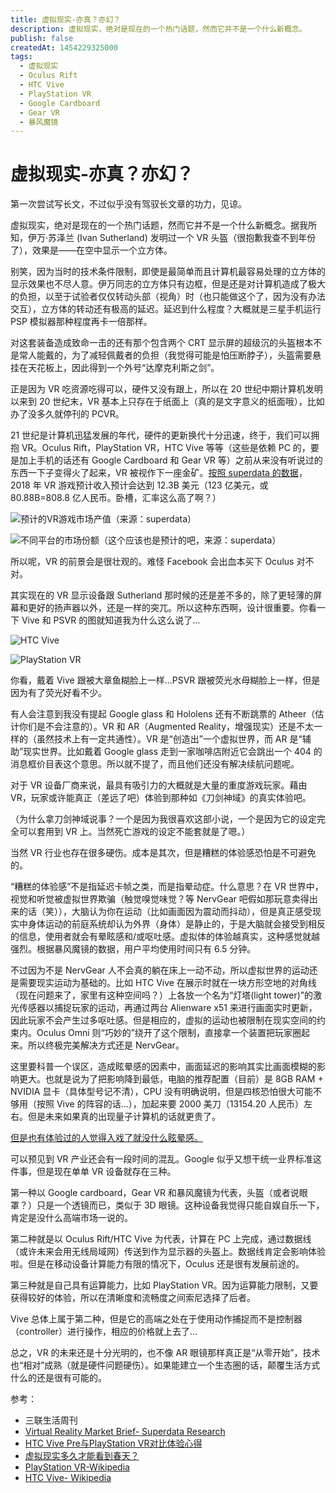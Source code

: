 ```yaml
---
title: 虚拟现实-亦真？亦幻？
description: 虚拟现实，绝对是现在的一个热门话题，然而它并不是一个什么新概念。
publish: false
createdAt: 1454229325000
tags:
  - 虚拟现实
  - Oculus Rift
  - HTC Vive
  - PlayStation VR
  - Google Cardboard
  - Gear VR
  - 暴风魔镜
---
```


# 虚拟现实-亦真？亦幻？

第一次尝试写长文，不过似乎没有驾驭长文章的功力，见谅。

虚拟现实，绝对是现在的一个热门话题，然而它并不是一个什么新概念。据我所知，伊万·苏泽兰 (Ivan Sutherland) 发明过一个 VR 头盔（很抱歉我查不到年份了），效果是——在空中显示一个立方体。

别笑，因为当时的技术条件限制，即使是最简单而且计算机最容易处理的立方体的显示效果也不尽人意。伊万同志的立方体只有边框，但是还是对计算机造成了极大的负担，以至于试验者仅仅转动头部（视角）时（也只能做这个了，因为没有办法交互），立方体的转动还有极高的延迟。延迟到什么程度？大概就是三星手机运行 PSP 模拟器那种程度再卡一倍那样。

对这套装备造成致命一击的还有那个包含两个 CRT 显示屏的超级沉的头盔根本不是常人能戴的，为了减轻佩戴者的负担（我觉得可能是怕压断脖子），头盔需要悬挂在天花板上，因此得到一个外号“达摩克利斯之剑”。

正是因为 VR 吃资源吃得可以，硬件又没有跟上，所以在 20 世纪中期计算机发明以来到 20 世纪末，VR 基本上只存在于纸面上（真的是文字意义的纸面哦），比如办了没多久就停刊的 PCVR。

21 世纪是计算机迅猛发展的年代，硬件的更新换代十分迅速，终于，我们可以拥抱 VR。Oculus Rift，PlayStation VR，HTC Vive 等等（这些是依赖 PC 的，要是加上手机的话还有 Google Cardboard 和 Gear VR 等）之前从来没有听说过的东西一下子变得火了起来，VR 被视作下一座金矿。[按照 superdata 的数据](https://www.superdataresearch.com/market-data/virtual-reality-market-brief/)，2018 年 VR 游戏预计收入预计会达到 12.3B 美元（123 亿美元，或 80.88B=808.8 亿人民币。卧槽，汇率这么高了啊？）

![预计的VR游戏市场产值（来源：superdata）](https://cdn.sa.net/2024/11/25/EtLCVi8kyO2wAJ6.webp)

![不同平台的市场份额（这个应该也是预计的吧，来源：superdata）](https://cdn.sa.net/2024/11/25/U61SgCdMhKbsvzj.webp)

所以呢，VR 的前景会是很壮观的。难怪 Facebook 会出血本买下 Oculus 对不对。

其实现在的 VR 显示设备跟 Sutherland 那时候的还是差不多的，除了更轻薄的屏幕和更好的扬声器以外，还是一样的突兀。所以这种东西啊，设计很重要。你看一下 Vive 和 PSVR 的图就知道我为什么这么说了…

![HTC Vive](https://cdn.sa.net/2024/11/25/JM6NyQOWqv3V1sK.webp)

![PlayStation VR](https://cdn.sa.net/2024/11/25/3GAgcm4QBRvJa2k.webp)

你看，戴着 Vive 跟被大章鱼糊脸上一样…PSVR 跟被荧光水母糊脸上一样，但是因为有了荧光好看不少。

有人会注意到我没有提起 Google glass 和 Hololens 还有不断跳票的 Atheer（估计你们是不会注意的）。VR 和 AR（Augmented Reality，增强现实）还是不太一样的（虽然技术上有一定共通性）。VR 是“创造出”一个虚拟世界，而 AR 是“辅助”现实世界。比如戴着 Google glass 走到一家咖啡店附近它会跳出一个 404 的消息框价目表这个意思。所以就不提了，而且他们还没有解决续航问题呢。

对于 VR 设备厂商来说，最具有吸引力的大概就是大量的重度游戏玩家。藉由 VR，玩家或许能真正（差远了吧）体验到那种如《刀剑神域》的真实体验吧。

（为什么拿刀剑神域说事？一个是因为我很喜欢这部小说，一个是因为它的设定完全可以套用到 VR 上。当然死亡游戏的设定不能套就是了嗯。）

当然 VR 行业也存在很多硬伤。成本是其次，但是糟糕的体验感恐怕是不可避免的。

“糟糕的体验感”不是指延迟卡帧之类，而是指晕动症。什么意思？在 VR 世界中，视觉和听觉被虚拟世界欺骗（触觉嗅觉味觉？等 NervGear 吧假如那玩意卖得出来的话（笑）），大脑认为你在运动（比如画面因为震动而抖动），但是真正感受现实中身体运动的前庭系统却认为外界（身体）是静止的，于是大脑就会接受到相反的信息，使用者就会有晕眩感和/或呕吐感。虚拟体的体验越真实，这种感觉就越强烈。根据暴风魔镜的数据，用户平均使用时间只有 6.5 分钟。

不过因为不是 NervGear 人不会真的躺在床上一动不动，所以虚拟世界的运动还是需要现实运动为基础的。比如 HTC Vive 在展示时就在一块方形空地的对角线（现在问题来了，家里有这种空间吗？）上各放一个名为“灯塔(light tower)”的激光传感器以捕捉玩家的运动，再通过两台 Alienware x51 来进行画面实时更新，因此玩家不会产生过多呕吐感。但是相应的，虚拟的运动也被限制在现实空间的约束内。Oculus Omni 则“巧妙的”绕开了这个限制，直接拿一个装置把玩家圈起来。所以终极完美解决方式还是 NervGear。

这里要科普一个误区，造成眩晕感的因素中，画面延迟的影响其实比画面模糊的影响更大。也就是说为了把影响降到最低，电脑的推荐配置（目前）是 8GB RAM + NVIDIA 显卡（具体型号记不清），CPU 没有明确说明，但是四核恐怕很大可能不够用（按照 Vive 的阵容的话…），加起来要 2000 美刀（13154.20 人民币）左右。但是未来如果真的出现量子计算机的话就更贵了。

[但是也有体验过的人觉得入戏了就没什么眩晕感。](http://cn.engadget.com/2016/01/30/htc-vive-pre-vs-playstation-vr/)

可以预见到 VR 产业还会有一段时间的混乱。Google 似乎又想干统一业界标准这件事，但是现在单单 VR 设备就存在三种。

第一种以 Google cardboard，Gear VR 和暴风魔镜为代表，头盔（或者说眼罩？）只是一个透镜而已，类似于 3D 眼镜。这种设备我觉得只能自娱自乐一下，肯定是没什么高端市场一说的。

第二种就是以 Oculus Rift/HTC Vive 为代表，计算在 PC 上完成，通过数据线（或许未来会用无线局域网）传送到作为显示器的头盔上。数据线肯定会影响体验啦。但是在移动设备计算能力有限的情况下，Oculus 还是很有发展前途的。

第三种就是自己具有运算能力，比如 PlayStation VR。因为运算能力限制，又要获得较好的体验，所以在清晰度和流畅度之间索尼选择了后者。

Vive 总体上属于第二种，但是它的高端之处在于使用动作捕捉而不是控制器（controller）进行操作，相应的价格就上去了…

总之，VR 的未来还是十分光明的，也不像 AR 眼镜那样真正是“从零开始”，技术也“相对”成熟（就是硬件问题硬伤）。如果能建立一个生态圈的话，颠覆生活方式什么的还是很有可能的。

参考：

- 三联生活周刊
- [Virtual Reality Market Brief- Superdata Research](https://www.superdataresearch.com/market-data/virtual-reality-market-brief/)
- [HTC Vive Pre与PlayStation VR对比体验心得](http://cn.engadget.com/2016/01/30/htc-vive-pre-vs-playstation-vr/)
- [虚拟现实多久才能看到春天？](http://tech.sina.com.cn/it/2015-03-12/doc-iavxeafs1700745.shtml)
- [PlayStation VR-Wikipedia](https://en.wikipedia.org/wiki/PlayStation_VR)
- [HTC Vive- Wikipedia](https://en.wikipedia.org/wiki/HTC_Vive)
